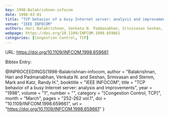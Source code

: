 ```yaml
---
key: 1998-Balakrishnan-infocom
date: 1998-03-01
title: "TCP behavior of a busy Internet server: analysis and improvements"
venue: "IEEE INFOCOM"
authors: Hari Balakrishnan, Venkata N. Padmanabhan, Srinivasan Seshan, Mark Stemm and Randy H. Katz
webpage: https://doi.org/10.1109/INFCOM.1998.659661
categories: [Congestion Control, TCP]
---
```


URL: https://doi.org/10.1109/INFCOM.1998.659661

Bibtex Entry:

@INPROCEEDINGS{1998-Balakrishnan-infocom,
    author = "Balakrishnan, Hari and Padmanabhan, Venkata N. and Seshan, Srinivasan and Stemm, Mark and Katz, Randy H.",
    booktitle = "IEEE INFOCOM",
    title = "TCP behavior of a busy Internet server: analysis and improvements",
    year = "1998",
    volume = "1",
    number = "",
    category = "[Congestion Control, TCP]",
    month = "March",
    pages = "252-262 vol.1",
    doi = "10.1109/INFCOM.1998.659661",
    url = "https://doi.org/10.1109/INFCOM.1998.659661"
}

